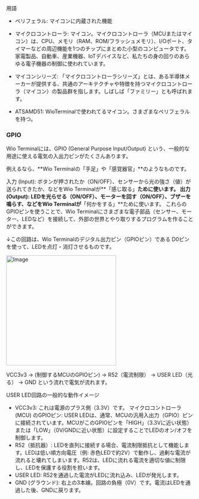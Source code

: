 用語

- ペリフェラル: マイコンに内蔵された機能

- マイクロコントローラ: マイコン。マイクロコントローラ（MCUまたはマイコン）は、CPU、メモリ（RAM、ROM/フラッシュメモリ）、I/Oポート、タイマーなどの周辺機能を1つのチップにまとめた小型のコンピュータです。家電製品、自動車、産業機器、IoTデバイスなど、私たちの身の回りのあらゆる電子機器の制御に使われています。

- マイコンシリーズ: 「マイクロコントローラシリーズ」とは、ある半導体メーカーが提供する、共通のアーキテクチャや特徴を持つマイクロコントローラ（マイコン）の製品群を指します。しばしば「ファミリー」とも呼ばれます。

- ATSAMD51: WioTerminalで使われてるマイコン。さまざまなペリフェラルを持つ。


### GPIO

Wio Terminalには、GPIO (General Purpose Input/Output) という、一般的な用途に使える電気の入出力ピンがたくさんあります。

例えるなら、**Wio Terminalの「手足」や「感覚器官」**のようなものです。

入力 (Input): ボタンが押されたか（ON/OFF）、センサーから光の強さ（値）が送られてきたか、などをWio Terminalが**「感じ取る」**ために使います。
出力 (Output): LEDを光らせる（ON/OFF）、モーターを回す（ON/OFF）、ブザーを鳴らす、などをWio Terminalが**「何かをする」**ために使います。
これらのGPIOピンを使うことで、Wio Terminalにさまざまな電子部品（センサー、モーター、LEDなど）を接続して、外部の世界とやり取りするプログラムを作ることができます。

↓この回路は、Wio Terminalのデジタル出力ピン（GPIOピン）である D0ピン を使って、LEDを点灯・消灯させるものです。

<img width="294" alt="Image" src="https://github.com/user-attachments/assets/4f0f3e2d-0b03-4fdc-a38d-b600d61da552" />

VCC3v3 -> (制御するMCUのGPIOピン) -> R52（電流制限） -> USER LED（光る） -> GND
という流れで電気が流れます。


USER LED回路の一般的な動作イメージ
- VCC3v3: これは電源のプラス側（3.3V）です。
マイクロコントローラ (MCU) のGPIOピン: USER LEDは、通常、MCUの汎用入出力（GPIO）ピンに接続されています。MCUがこのGPIOピンを「HIGH」（3.3Vに近い状態）または「LOW」（0V/GNDに近い状態）に設定することでLEDのオン/オフを制御します。
- R52（抵抗器）: LEDを直列に接続する場合、電流制限抵抗として機能します。LEDは低い順方向電圧（例: 赤色LEDで約2V）で動作し、過剰な電流が流れると壊れてしまいます。R52は、LEDに流れる電流を適切な値に制限し、LEDを保護する役割を担います。
- USER LED: R52を通過した電流がLEDに流れ込み、LEDが発光します。
- GND (グラウンド): 右上の3本線。回路の負極（0V）です。電流はLEDを通過した後、GNDに戻ります。

